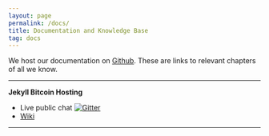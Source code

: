 ```yaml
---
layout: page
permalink: /docs/
title: Documentation and Knowledge Base
tag: docs
---
```


We host our documentation on [Github](https://github.com/tomatohunter). These are links to relevant chapters of all we know.

____________________________


**Jekyll Bitcoin Hosting**

* Live public chat [![Gitter](https://badges.gitter.im/tomatohunter/jekyll-bitcoin-hosting.svg)](https://gitter.im/tomatohunter/jekyll-bitcoin-hosting?utm_source=badge&utm_medium=badge&utm_campaign=pr-badge)
* [Wiki](https://github.com/tomatohunter/jekyll-bitcoin-hosting/wiki)

____________________________
